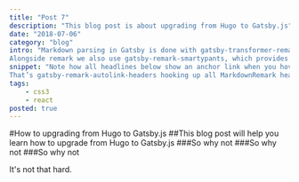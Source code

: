 ```yaml
---
title: "Post 7"
description: "This blog post is about upgrading from Hugo to Gatsby.js"
date: "2018-07-06"
category: "blog"
intro: "Markdown parsing in Gatsby is done with gatsby-transformer-remark, which uses the excellent remark under the hood.
Alongside remark we also use gatsby-remark-smartypants, which provides smart punctuation through retext-smartypants."
snippet: "Note how all headlines below show an anchor link when you hover them?
That’s gatsby-remark-autolink-headers hooking up all MarkdownRemark headers with anchor links for us."
tags:
    - css3
    - react
posted: true
---
```


#How to upgrading from Hugo to Gatsby.js
##This blog post will help you learn how to upgrade from Hugo to Gatsby.js
###So why not
###So why not
###So why not

It's not that hard.

